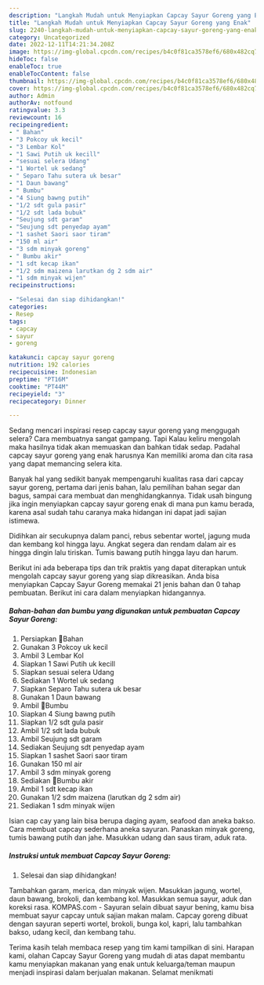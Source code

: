 ```yaml
---
description: "Langkah Mudah untuk Menyiapkan Capcay Sayur Goreng yang Enak"
title: "Langkah Mudah untuk Menyiapkan Capcay Sayur Goreng yang Enak"
slug: 2240-langkah-mudah-untuk-menyiapkan-capcay-sayur-goreng-yang-enak
category: Uncategorized
date: 2022-12-11T14:21:34.208Z
image: https://img-global.cpcdn.com/recipes/b4c0f81ca3578ef6/680x482cq70/capcay-sayur-goreng-foto-resep-utama.jpg
hideToc: false
enableToc: true
enableTocContent: false
thumbnail: https://img-global.cpcdn.com/recipes/b4c0f81ca3578ef6/680x482cq70/capcay-sayur-goreng-foto-resep-utama.jpg
cover: https://img-global.cpcdn.com/recipes/b4c0f81ca3578ef6/680x482cq70/capcay-sayur-goreng-foto-resep-utama.jpg
author: Admin
authorAv: notfound
ratingvalue: 3.3
reviewcount: 16
recipeingredient:
- " Bahan"
- "3 Pokcoy uk kecil"
- "3 Lembar Kol"
- "1 Sawi Putih uk kecill"
- "sesuai selera Udang"
- "1 Wortel uk sedang"
- " Separo Tahu sutera uk besar"
- "1 Daun bawang"
- " Bumbu"
- "4 Siung bawng putih"
- "1/2 sdt gula pasir"
- "1/2 sdt lada bubuk"
- "Seujung sdt garam"
- "Seujung sdt penyedap ayam"
- "1 sashet Saori saor tiram"
- "150 ml air"
- "3 sdm minyak goreng"
- " Bumbu akir"
- "1 sdt kecap ikan"
- "1/2 sdm maizena larutkan dg 2 sdm air"
- "1 sdm minyak wijen"
recipeinstructions:

- "Selesai dan siap dihidangkan!"
categories:
- Resep
tags:
- capcay
- sayur
- goreng

katakunci: capcay sayur goreng 
nutrition: 192 calories
recipecuisine: Indonesian
preptime: "PT16M"
cooktime: "PT44M"
recipeyield: "3"
recipecategory: Dinner

---
```



Sedang mencari inspirasi resep capcay sayur goreng yang menggugah selera? Cara membuatnya sangat gampang. Tapi Kalau keliru mengolah maka hasilnya tidak akan memuaskan dan bahkan tidak sedap. Padahal capcay sayur goreng yang enak harusnya Kan memiliki aroma dan cita rasa yang dapat memancing selera kita.


Banyak hal yang sedikit banyak mempengaruhi kualitas rasa dari capcay sayur goreng, pertama dari jenis bahan, lalu pemilihan bahan segar dan bagus, sampai cara membuat dan menghidangkannya. Tidak usah bingung jika ingin menyiapkan capcay sayur goreng enak di mana pun kamu berada, karena asal sudah tahu caranya maka hidangan ini dapat jadi sajian istimewa.

Didihkan air secukupnya dalam panci, rebus sebentar wortel, jagung muda dan kembang kol hingga layu. Angkat segera dan rendam dalam air es hingga dingin lalu tiriskan. Tumis bawang putih hingga layu dan harum.


Berikut ini ada beberapa tips dan trik praktis yang dapat diterapkan untuk mengolah capcay sayur goreng yang siap dikreasikan. Anda bisa menyiapkan Capcay Sayur Goreng memakai 21 jenis bahan dan 0 tahap pembuatan. Berikut ini cara dalam menyiapkan hidangannya.

<!--inarticleads1-->

##### Bahan-bahan dan bumbu yang digunakan untuk pembuatan Capcay Sayur Goreng:

1. Persiapkan  🍒Bahan
1. Gunakan 3 Pokcoy uk kecil
1. Ambil 3 Lembar Kol
1. Siapkan 1 Sawi Putih uk kecill
1. Siapkan sesuai selera Udang
1. Sediakan 1 Wortel uk sedang
1. Siapkan  Separo Tahu sutera uk besar
1. Gunakan 1 Daun bawang
1. Ambil  🍒Bumbu
1. Siapkan 4 Siung bawng putih
1. Siapkan 1/2 sdt gula pasir
1. Ambil 1/2 sdt lada bubuk
1. Ambil Seujung sdt garam
1. Sediakan Seujung sdt penyedap ayam
1. Siapkan 1 sashet Saori saor tiram
1. Gunakan 150 ml air
1. Ambil 3 sdm minyak goreng
1. Sediakan  🍒Bumbu akir
1. Ambil 1 sdt kecap ikan
1. Gunakan 1/2 sdm maizena (larutkan dg 2 sdm air)
1. Sediakan 1 sdm minyak wijen


Isian cap cay yang lain bisa berupa daging ayam, seafood dan aneka bakso. Cara membuat capcay sederhana aneka sayuran. Panaskan minyak goreng, tumis bawang putih dan jahe. Masukkan udang dan saus tiram, aduk rata. 

<!--inarticleads2-->

##### Instruksi untuk membuat Capcay Sayur Goreng:


1. Selesai dan siap dihidangkan!

Tambahkan garam, merica, dan minyak wijen. Masukkan jagung, wortel, daun bawang, brokoli, dan kembang kol. Masukkan semua sayur, aduk dan koreksi rasa. KOMPAS.com - Sayuran selain dibuat sayur bening, kamu bisa membuat sayur capcay untuk sajian makan malam. Capcay goreng dibuat dengan sayuran seperti wortel, brokoli, bunga kol, kapri, lalu tambahkan bakso, udang kecil, dan kembang tahu. 

Terima kasih telah membaca resep yang tim kami tampilkan di sini. Harapan kami, olahan Capcay Sayur Goreng yang mudah di atas dapat membantu kamu menyiapkan makanan yang enak untuk keluarga/teman maupun menjadi inspirasi dalam berjualan makanan. Selamat menikmati
